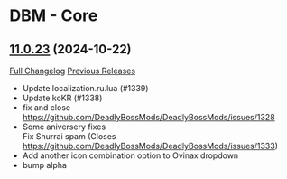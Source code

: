 # DBM - Core

## [11.0.23](https://github.com/DeadlyBossMods/DeadlyBossMods/tree/11.0.23) (2024-10-22)
[Full Changelog](https://github.com/DeadlyBossMods/DeadlyBossMods/compare/11.0.22...11.0.23) [Previous Releases](https://github.com/DeadlyBossMods/DeadlyBossMods/releases)

- Update localization.ru.lua (#1339)  
- Update koKR (#1338)  
- fix and close https://github.com/DeadlyBossMods/DeadlyBossMods/issues/1328  
- Some aniversery fixes  
    Fix Shurrai spam (Closes https://github.com/DeadlyBossMods/DeadlyBossMods/issues/1333)  
- Add another icon combination option to Ovinax dropdown  
- bump alpha  
